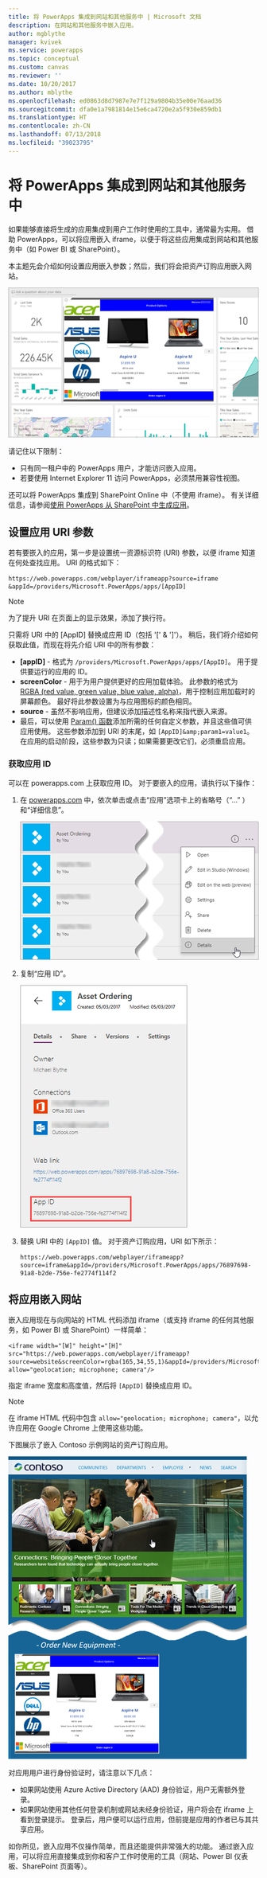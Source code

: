 ```yaml
---
title: 将 PowerApps 集成到网站和其他服务中 | Microsoft 文档
description: 在网站和其他服务中嵌入应用。
author: mgblythe
manager: kvivek
ms.service: powerapps
ms.topic: conceptual
ms.custom: canvas
ms.reviewer: ''
ms.date: 10/20/2017
ms.author: mblythe
ms.openlocfilehash: ed0863d8d7987e7e7f129a9804b35e00e76aad36
ms.sourcegitcommit: dfa0e1a7981814e15e6ca4720e2a5f930e859db1
ms.translationtype: HT
ms.contentlocale: zh-CN
ms.lasthandoff: 07/13/2018
ms.locfileid: "39023795"
---
```

# <a name="integrate-powerapps-into-websites-and-other-services"></a>将 PowerApps 集成到网站和其他服务中
如果能够直接将生成的应用集成到用户工作时使用的工具中，通常最为实用。 借助 PowerApps，可以将应用嵌入 iframe，以便于将这些应用集成到网站和其他服务中（如 Power BI 或 SharePoint）。

本主题先会介绍如何设置应用嵌入参数；然后，我们将会把资产订购应用嵌入网站。

![嵌入了应用的 Power BI 仪表板](./media/embed-apps-dev/embed-dashboard.png)

请记住以下限制：

* 只有同一租户中的 PowerApps 用户，才能访问嵌入应用。
* 若要使用 Internet Explorer 11 访问 PowerApps，必须禁用兼容性视图。

还可以将 PowerApps 集成到 SharePoint Online 中（不使用 iframe）。 有关详细信息，请参阅[使用 PowerApps 从 SharePoint 中生成应用](../canvas-apps/generate-app-from-sharepoint-list-interface.md)。

## <a name="set-uri-parameters-for-your-app"></a>设置应用 URI 参数
若有要嵌入的应用，第一步是设置统一资源标识符 (URI) 参数，以便 iframe 知道在何处查找应用。 URI 的格式如下：

```
https://web.powerapps.com/webplayer/iframeapp?source=iframe
&appId=/providers/Microsoft.PowerApps/apps/[AppID]
```

> [!NOTE]
> 为了提升 URI 在页面上的显示效果，添加了换行符。

只需将 URI 中的 [AppID] 替换成应用 ID（包括 '[' & ']'）。 稍后，我们将介绍如何获取此值，而现在将先介绍 URI 中的所有参数：

* **[appID]** - 格式为 `/providers/Microsoft.PowerApps/apps/[AppID]`。 用于提供要运行的应用的 ID。
* **screenColor** - 用于为用户提供更好的应用加载体验。 此参数的格式为 [RGBA (red value, green value, blue value, alpha)](../canvas-apps/functions/function-colors.md)，用于控制应用加载时的屏幕颜色。 最好将此参数设置为与应用图标的颜色相同。
* **source** - 虽然不影响应用，但建议添加描述性名称来指代嵌入来源。
* 最后，可以使用 [Param() 函数](../canvas-apps/functions/function-param.md)添加所需的任何自定义参数，并且这些值可供应用使用。 这些参数添加到 URI 的末尾，如 `[AppID]&amp;param1=value1`。 在应用的启动阶段，这些参数为只读；如果需要更改它们，必须重启应用。

### <a name="get-the-app-id"></a>获取应用 ID
可以在 powerapps.com 上获取应用 ID。 对于要嵌入的应用，请执行以下操作：

1. 在 [powerapps.com](https://powerapps.microsoft.com) 中，依次单击或点击“应用”选项卡上的省略号（“...” ）和“详细信息”。
   
    ![转到应用详细信息](./media/embed-apps-dev/details.png)
2. 复制“应用 ID”。
   
    ![从“详细信息”中复制应用 ID](./media/embed-apps-dev/app-id.png)
3. 替换 URI 中的 `[AppID]` 值。 对于资产订购应用，URI 如下所示：
   
    ```
    https://web.powerapps.com/webplayer/iframeapp?source=iframe&appId=/providers/Microsoft.PowerApps/apps/76897698-91a8-b2de-756e-fe2774f114f2
    ```

## <a name="embed-your-app-in-a-website"></a>将应用嵌入网站
嵌入应用现在与向网站的 HTML 代码添加 iframe（或支持 iframe 的任何其他服务，如 Power BI 或 SharePoint）一样简单：

```
<iframe width="[W]" height="[H]" src="https://web.powerapps.com/webplayer/iframeapp?source=website&screenColor=rgba(165,34,55,1)&appId=/providers/Microsoft.PowerApps/apps/[AppID]" allow="geolocation; microphone; camera"/>
```

指定 iframe 宽度和高度值，然后将 `[AppID]` 替换成应用 ID。

> [!NOTE]
> 在 iframe HTML 代码中包含 `allow="geolocation; microphone; camera"`，以允许应用在 Google Chrome 上使用这些功能。

下图展示了嵌入 Contoso 示例网站的资产订购应用。

![嵌入了应用的 Contoso 网站](./media/embed-apps-dev/contoso-website.png)

对应用用户进行身份验证时，请注意以下几点：

* 如果网站使用 Azure Active Directory (AAD) 身份验证，用户无需额外登录。
* 如果网站使用其他任何登录机制或网站未经身份验证，用户将会在 iframe 上看到登录提示。 登录后，用户便可以运行应用，但前提是应用的作者已与其共享应用。

如你所见，嵌入应用不仅操作简单，而且还能提供非常强大的功能。 通过嵌入应用，可以将应用直接集成到你和客户工作时使用的工具（网站、Power BI 仪表板、SharePoint 页面等）。


